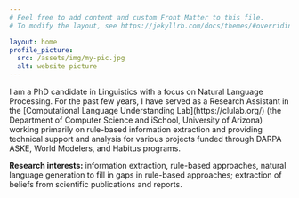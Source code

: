 ```yaml
---
# Feel free to add content and custom Front Matter to this file.
# To modify the layout, see https://jekyllrb.com/docs/themes/#overriding-theme-defaults

layout: home
profile_picture:
  src: /assets/img/my-pic.jpg
  alt: website picture
---
```


<p>
I am a PhD candidate in Linguistics with a focus on Natural Language Processing. For the past few years, I have served as a Research Assistant in the [Computational Language Understanding Lab](https://clulab.org/) (the Department of Computer Science and iSchool, University of Arizona) working primarily on rule-based information extraction and providing technical support and analysis for various projects funded through DARPA ASKE, World Modelers, and Habitus programs.

**Research interests:** information extraction, rule-based approaches, natural language generation to fill in gaps in rule-based approaches; extraction of beliefs from scientific publications and reports.
</p>
